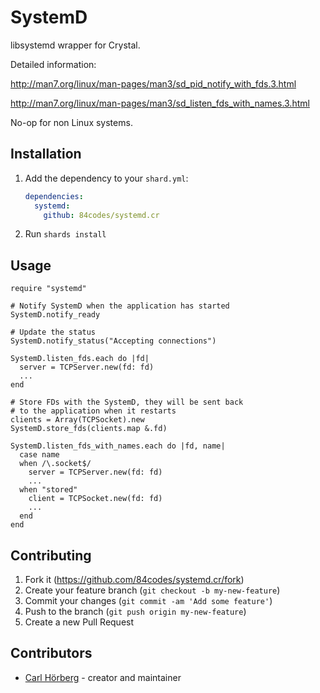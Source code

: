 # SystemD

libsystemd wrapper for Crystal.

Detailed information:

http://man7.org/linux/man-pages/man3/sd_pid_notify_with_fds.3.html

http://man7.org/linux/man-pages/man3/sd_listen_fds_with_names.3.html

No-op for non Linux systems.

## Installation

1. Add the dependency to your `shard.yml`:

   ```yaml
   dependencies:
     systemd:
       github: 84codes/systemd.cr
   ```

2. Run `shards install`

## Usage

```crystal
require "systemd"

# Notify SystemD when the application has started
SystemD.notify_ready

# Update the status
SystemD.notify_status("Accepting connections")

SystemD.listen_fds.each do |fd|
  server = TCPServer.new(fd: fd)
  ...
end

# Store FDs with the SystemD, they will be sent back
# to the application when it restarts
clients = Array(TCPSocket).new
SystemD.store_fds(clients.map &.fd)

SystemD.listen_fds_with_names.each do |fd, name|
  case name
  when /\.socket$/
    server = TCPServer.new(fd: fd)
    ...
  when "stored"
    client = TCPSocket.new(fd: fd)
    ...
  end
end
```

## Contributing

1. Fork it (<https://github.com/84codes/systemd.cr/fork>)
2. Create your feature branch (`git checkout -b my-new-feature`)
3. Commit your changes (`git commit -am 'Add some feature'`)
4. Push to the branch (`git push origin my-new-feature`)
5. Create a new Pull Request

## Contributors

- [Carl Hörberg](https://github.com/carlhoerberg) - creator and maintainer
